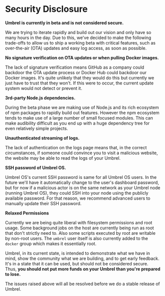 # Security Disclosure

**Umbrel is currently in beta and is not considered secure.**

We are trying to iterate rapidly and build out our vision and only have so many hours in the day. Due to this, we've decided to make the following trade-offs to allow us to ship a working beta with critical features, such as over-the-air (OTA) updates and easy log access, as soon as possible.

**No signature verification on OTA updates or when pulling Docker images.**

The lack of signature verification means GitHub as a company could backdoor the OTA update process or Docker Hub could backdoor our Docker images. It's quite unlikely that they would do this but currently we just have to trust that they won't. If this were to occur, the current update system would not detect or prevent it.

**3rd-party Node.js dependencies.**

During the beta phase we are making use of Node.js and its rich ecosystem of npm packages to rapidly build out features. However the npm ecosystem tends to make use of a large number of small focused modules. This can make audibility difficult as you end up with a huge dependency tree for even relatively simple projects.

**Unauthenticated streaming of logs.**

The lack of authentication on the logs page means that, in the correct circumstances, if someone could convince you to visit a malicious website, the website may be able to read the logs of your Umbrel.

**SSH password of Umbrel OS.**

Umbrel OS's current SSH password is same for all Umbrel OS users. In the future we'll have it automatically change to the user's dashboard password, but for now if a malicious actor is on the same network as your Umbrel node (running Umbrel OS), they could SSH into your node using the publicly available password. For that reason, we recommend advanced users to manually update their SSH password.

**Relaxed Permissions**

Currently we are being quite liberal with filesystem permissions and root usage. Some background jobs on the host are currently being run as root that don't strictly need to. Also some scripts executed by root are writable by non-root users. The `umbrel` user itself is also currently added to the `docker` group which makes it essentially root.

Umbrel, in its current state, is intended to demonstrate what we have in mind, show the community what we are building, and to get early feedback. It's in a state that it can be used, but should not be considered secure. Thus, **you should not put more funds on your Umbrel than you're prepared to lose.**

The issues raised above will all be resolved before we do a stable release of Umbrel.
